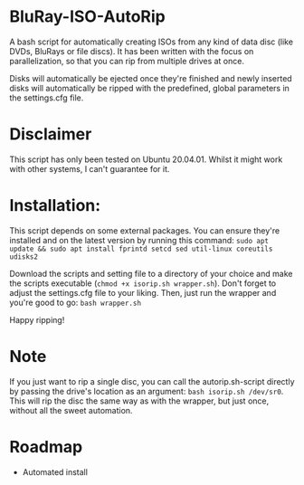 # BluRay-ISO-AutoRip
A bash script for automatically creating ISOs from any kind of data disc (like DVDs, BluRays or file discs).
It has been written with the focus on parallelization, so that you can rip from multiple drives at once.

Disks will automatically be ejected once they're finished and newly inserted disks will automatically be ripped with the predefined, global parameters in the settings.cfg file.

# Disclaimer
This script has only been tested on Ubuntu 20.04.01. Whilst it might work with other systems, I can't guarantee for it.

# Installation:
This script depends on some external packages.
You can ensure they're installed and on the latest version by running this command:
`sudo apt update && sudo apt install fprintd setcd sed util-linux coreutils udisks2`

Download the scripts and setting file to a directory of your choice and make the scripts executable (`chmod +x isorip.sh wrapper.sh`).
Don't forget to adjust the settings.cfg file to your liking.
Then, just run the wrapper and you're good to go: `bash wrapper.sh`

Happy ripping!

# Note
If you just want to rip a single disc, you can call the autorip.sh-script directly by passing the drive's location as an argument: `bash isorip.sh /dev/sr0`.
This will rip the disc the same way as with the wrapper, but just once, without all the sweet automation.

# Roadmap
* Automated install
